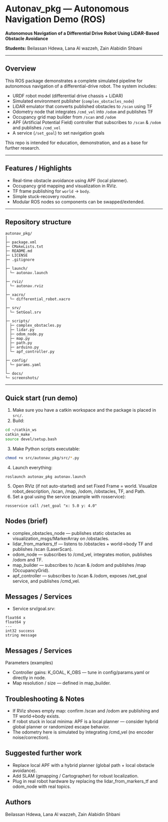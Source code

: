 # Autonav_pkg — Autonomous Navigation Demo (ROS)

**Autonomous Navigation of a Differential Drive Robot Using LiDAR-Based Obstacle Avoidance**

**Students:** Beilassan Hdewa, Lana Al wazzeh, Zain Alabidin Shbani

---

## Overview
This ROS package demonstrates a complete simulated pipeline for autonomous navigation of a differential-drive robot. The system includes:

- URDF robot model (differential drive chassis + LiDAR)
- Simulated environment publisher (`complex_obstacles_node`)
- LiDAR emulator that converts published obstacles to `/scan` using TF
- Odometry node that integrates `/cmd_vel` into `/odom` and publishes TF
- Occupancy grid map builder from `/scan` and `/odom`
- APF (Artificial Potential Field) controller that subscribes to `/scan` & `/odom` and publishes `/cmd_vel`
- A service (`/set_goal`) to set navigation goals

This repo is intended for education, demonstration, and as a base for further research.

---

## Features / Highlights
- Real-time obstacle avoidance using APF (local planner).
- Occupancy grid mapping and visualization in RViz.
- TF frame publishing for `world` → `body`.
- Simple stuck-recovery routine.
- Modular ROS nodes so components can be swapped/extended.

---

## Repository structure

```text
autonav_pkg/
│
├─ package.xml
├─ CMakeLists.txt
├─ README.md
├─ LICENSE
├─ .gitignore
│
├─ launch/
│ └─ autonav.launch
│
├─ rviz/
│ └─ autonav.rviz
│
├─ xacro/
│ └─ differential_robot.xacro
│
├─ srv/
│ └─ SetGoal.srv
│
├─ scripts/
│ ├─ complex_obstacles.py
│ ├─ lidar.py
│ ├─ odom_node.py
│ ├─ map.py
│ ├─ path.py
│ ├─ arduino.py
│ └─ apf_controller.py
│
├─ config/
│ └─ params.yaml
│
└─ docs/
└─ screenshots/
```
---

## Quick start (run demo)
1. Make sure you have a catkin workspace and the package is placed in `src/`.
2. Build:
```bash
cd ~/catkin_ws
catkin_make
source devel/setup.bash
```
3. Make Python scripts executable:
```bash
chmod +x src/autonav_pkg/src/*.py
```
4. Launch everything:
```
roslaunch autonav_pkg autonav.launch
```
5. Open RViz (if not auto-started) and set Fixed Frame = world. Visualize robot_description, /scan, /map, /odom, /obstacles, TF, and Path.
6. Set a goal using the service (example with rosservice):
```
rosservice call /set_goal "x: 5.0 y: 4.0"
```
## Nodes (brief)

- complex_obstacles_node — publishes static obstacles as visualization_msgs/MarkerArray on /obstacles.
- lidar_from_markers_tf — listens to /obstacles + world->body TF and publishes /scan (LaserScan).
- odom_node — subscribes to /cmd_vel, integrates motion, publishes /odom and TF.
- map_builder — subscribes to /scan & /odom and publishes /map (OccupancyGrid).
- apf_controller — subscribes to /scan & /odom, exposes /set_goal service, and publishes /cmd_vel.

##  Messages / Services

- Service srv/goal.srv:
```
float64 x
float64 y
---
int32 success
string message
```

## Messages / Services

Parameters (examples)

- Controller gains: K_GOAL, K_OBS — tune in config/params.yaml or directly in node.
- Map resolution / size — defined in map_builder.

## Troubleshooting & Notes

- If RViz shows empty map: confirm /scan and /odom are publishing and TF world->body exists.
- If robot stuck in local minima: APF is a local planner — consider hybrid global planner or randomized escape behavior.
- The odometry here is simulated by integrating /cmd_vel (no encoder noise/correction).

## Suggested further work

- Replace local APF with a hybrid planner (global path + local obstacle avoidance).
- Add SLAM (gmapping / Cartographer) for robust localization.
- Plug in real robot hardware by replacing the lidar_from_markers_tf and odom_node with real topics.

## Authors

Beilassan Hdewa, Lana Al wazzeh, Zain Alabidin Shbani


